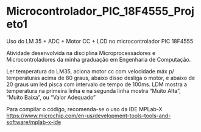 # Microcontrolador_PIC_18F4555_Projeto1
Uso do LM 35 + ADC + Motor CC + LCD no microcontrolador PIC 18F4555

Atividade desenvolvida na disciplina Microprocessadores e Microcontroladores da minha graduação em Engenharia de Computação.

Ler temperatura do LM35, aciona motor cc com velocidade máx p/ temperaturas
acima de 80 graus, abaixo disso desliga o motor, e abaixo de 20 graus um led
pisca com intervalo de tempo de 100ms. LDM mostra a temperatura na primeira
linha e na segunda linha mostra “Muito Alta”, “Muito Baixa”, ou “Valor
Adequado”

Para compilar o código, recomenda-se o uso da IDE MPLab-X https://www.microchip.com/en-us/development-tools-tools-and-software/mplab-x-ide
